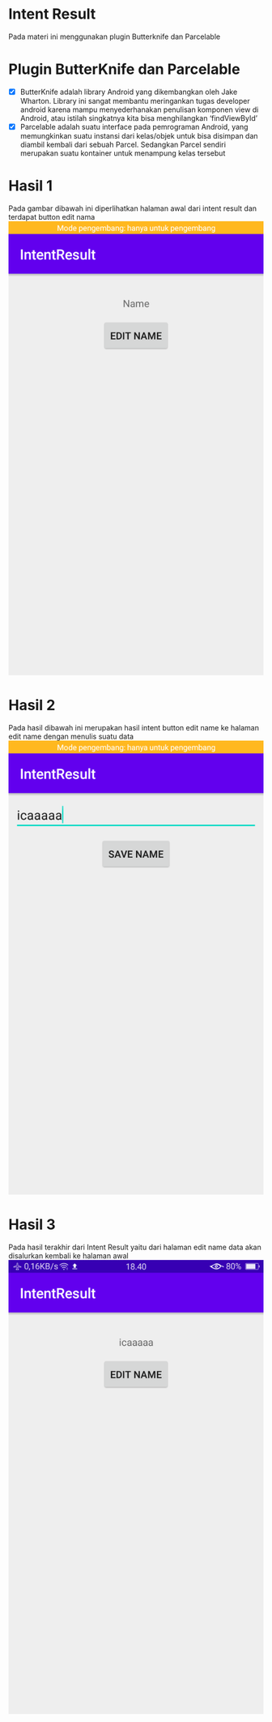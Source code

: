 # Intent Result
Pada materi ini menggunakan plugin Butterknife dan Parcelable
# Plugin ButterKnife dan Parcelable
-[x] ButterKnife adalah library Android yang dikembangkan oleh Jake Wharton. Library ini
sangat membantu meringankan tugas developer android karena mampu menyederhanakan
penulisan komponen view di Android, atau istilah singkatnya kita bisa menghilangkan
‘findViewById’
-[x] Parcelable adalah suatu interface pada pemrograman Android, yang memungkinkan suatu
instansi dari kelas/objek untuk bisa disimpan dan diambil kembali dari sebuah Parcel. Sedangkan
Parcel sendiri merupakan suatu kontainer untuk menampung kelas tersebut
# Hasil 1
Pada gambar dibawah ini diperlihatkan halaman awal dari intent result dan terdapat button edit nama
![AltText](https://github.com/najmi10/Intent-Result/blob/master/IntentResult1.png)
# Hasil 2
Pada hasil dibawah ini merupakan hasil intent button edit name ke halaman edit name dengan menulis suatu data
![AltText](https://github.com/najmi10/Intent-Result/blob/master/IntentResult2.png)
# Hasil 3
Pada hasil terakhir dari Intent Result yaitu dari halaman edit name data akan disalurkan kembali ke halaman awal
![AltText](https://github.com/najmi10/Intent-Result/blob/master/IntentResult3.png)
